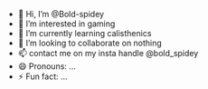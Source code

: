 - 👋 Hi, I’m @Bold-spidey
- 👀 I’m interested in gaming
- 🌱 I’m currently learning calisthenics 
- 💞️ I’m looking to collaborate on nothing 
- 📫 contact me on my insta handle @bold_spidey
- 😄 Pronouns: ...
- ⚡ Fun fact: ...

<!---
Bold-spidey/Bold-spidey is a ✨ special ✨ repository because its `README.md` (this file) appears on your GitHub profile.
You can click the Preview link to take a look at your changes.
--->
